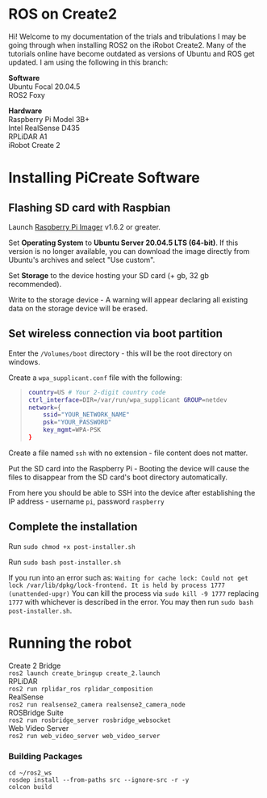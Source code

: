 
# ROS on Create2

Hi! Welcome to my documentation of the trials and tribulations I may be going through when installing ROS2 on the iRobot Create2. Many of the tutorials online have become outdated as versions of Ubuntu and ROS get updated. I am using the following in this branch:

**Software**  
Ubuntu Focal 20.04.5  
ROS2 Foxy  

**Hardware**  
Raspberry Pi Model 3B+  
Intel RealSense D435  
RPLiDAR A1  
iRobot Create 2  

# Installing PiCreate Software

## Flashing SD card with Raspbian

Launch [Raspberry Pi Imager](https://www.raspberrypi.com/software/) v1.6.2 or greater.

Set **Operating System** to **Ubuntu Server 20.04.5 LTS (64-bit)**. If this version is no longer available, you can download the image directly from Ubuntu's archives and select "Use custom".

Set **Storage** to the device hosting your SD card (+ gb, 32 gb recommended).

Write to the storage device - A warning will appear declaring all existing data on the storage device will be erased.

## Set wireless connection via boot partition

Enter the `/Volumes/boot` directory - this will be the root directory on windows.

Create a `wpa_supplicant.conf` file with the following:

> ```bash
> country=US # Your 2-digit country code
> ctrl_interface=DIR=/var/run/wpa_supplicant GROUP=netdev
> network={
>     ssid="YOUR_NETWORK_NAME"
>     psk="YOUR_PASSWORD"
>     key_mgmt=WPA-PSK
> }
> ```

Create a file named `ssh` with no extension - file content does not matter.

Put the SD card into the Raspberry Pi - Booting the device will cause the files to disappear from the SD card's boot directory automatically.

From here you should be able to SSH into the device after establishing the IP address - username `pi`, password `raspberry`

## Complete the installation

Run `sudo chmod +x post-installer.sh`

Run `sudo bash post-installer.sh`

If you run into an error such as:
`Waiting for cache lock: Could not get lock /var/lib/dpkg/lock-frontend. It is held by process 1777 (unattended-upgr)`
You can kill the process via `sudo kill -9 1777` replacing `1777` with whichever is described in the error.  You may then run `sudo bash post-installer.sh`.

# Running the robot

Create 2 Bridge  
`ros2 launch create_bringup create_2.launch`  
RPLiDAR  
`ros2 run rplidar_ros rplidar_composition`  
RealSense  
`ros2 run realsense2_camera realsense2_camera_node`  
ROSBridge Suite  
`ros2 run rosbridge_server rosbridge_websocket`  
Web Video Server  
`ros2 run web_video_server web_video_server`  

### Building Packages

```
cd ~/ros2_ws
rosdep install --from-paths src --ignore-src -r -y
colcon build
```
